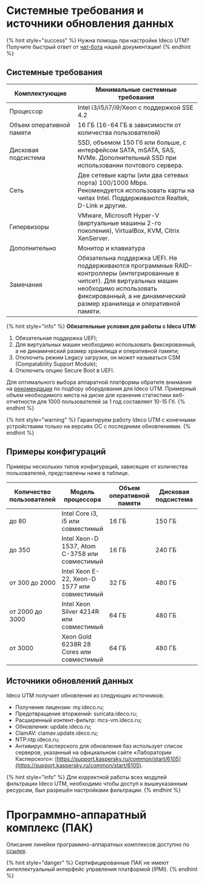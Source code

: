 # Системные требования и источники обновления данных

{% hint style="success" %}
Нужна помощь при настройке Ideco UTM? Получите быстрый ответ от [чат-бота](https://gpt-docs.ideco.ru/) нашей документации!
{% endhint %}

## Системные требования

<table><thead><tr><th width="164">Комплектующие</th><th>Минимальные системные требования</th></tr></thead><tbody><tr><td>Процессор</td><td>Intel i3/i5/i7/i9/Xeon с поддержкой SSE 4.2</td></tr><tr><td>Объем оперативной памяти</td><td>16 ГБ (16-64 ГБ в зависимости от количества пользователей)</td></tr><tr><td>Дисковая подсистема</td><td>SSD, объемом 150 Гб или больше, с интерфейсом SATA, mSATA, SAS, NVMe. Дополнительный SSD при использовании почтового сервера.</td></tr><tr><td>Сеть</td><td>Две сетевые карты (или два сетевых порта) 100/1000 Mbps. Рекомендуется использовать карты на чипах Intel. Поддерживаются Realtek, D-Link и другие.</td></tr><tr><td>Гипервизоры</td><td>VMware, Microsoft Hyper-V (виртуальные машины 2-го поколения), VirtualBox, KVM, Citrix XenServer.</td></tr><tr><td>Дополнительно</td><td>Монитор и клавиатура</td></tr><tr><td>Замечания</td><td>Обязательна поддержка UEFI. Не поддерживаются программные RAID-контроллеры (интегрированные в чипсет). Для виртуальных машин необходимо использовать фиксированный, а не динамический размер хранилища и оперативной памяти.</td></tr></tbody></table>

{% hint style="info" %}
**Обязательные условия для работы с Ideco UTM:**
1. Обязательная поддержка UEFI;
2. Для виртуальных машин необходимо использовать фиксированный, а не динамический размер хранилища и оперативной памяти; 
3. Отключить режим Legacy загрузки, он может называться CSM (Compatability Support Module); 
4. Отключить опцию Secure Boot в UEFI.

Для оптимального выбора аппаратной платформы обратите внимание на [рекомендации](../recipes/popular-recipes/choosing-hardware-platform.md) по подбору оборудования для Ideco UTM. Примерный объем необходимого места на диске для хранения статистики веб-отчетности для 1000 пользователей за 1 год составляет 10-15 Гб.
{% endhint %}

{% hint style="warning" %}
Гарантируем работу Ideco UTM с конечными устройствами только на версиях ОС с последними обновлениями.
{% endhint %}

## Примеры конфигураций

Примеры нескольких типов конфигураций, зависящие от количества пользователей, представлены ниже в таблице.

<table><thead><tr><th width="167">Количество пользователей</th><th width="192">Модель процессора</th><th width="134">Объем оперативной памяти</th><th width="139">Дисковая подсистема</th><th>Сетевые адаптеры</th></tr></thead><tbody><tr><td>до 80</td><td>Intel Core i3, i5 или совместимый</td><td>16 ГБ</td><td>150 ГБ</td><td>2 шт.</td></tr><tr><td>до 350</td><td>Intel Xeon-D 1537, Atom C-3758 или совместимый</td><td>16 ГБ</td><td>240 ГБ</td><td>2 шт.</td></tr><tr><td>от 300 до 2000</td><td>Intel Xeon E-22, Xeon-D 1577 или совместимый</td><td>32 ГБ</td><td>480 ГБ</td><td>2 шт.</td></tr><tr><td>от 2000 до 3000</td><td>Intel Xeon Silver 4214R или совместимый</td><td>64 ГБ</td><td>480 ГБ</td><td>2 шт.</td></tr><tr><td>от 3000</td><td>Xeon Gold 6238R 28 Cores или совместимый</td><td>64 ГБ</td><td>480 ГБ</td><td>2 шт.</td></tr></tbody></table>

## Источники обновлений данных

Ideco UTM получает обновления из следующих источников:

* Получение лицензии: my.ideco.ru;
* Предотвращение вторжений: suricata.ideco.ru;
* Расширенный контент-фильтр: mcs-vm.ideco.ru;
* Обновления: update.ideco.ru;
* ClamAV: clamav.update.ideco.ru;
* NTP:ntp.ideco.ru;
* Антивирус Касперского для обновления баз использует список серверов, указанный на официальном сайте «Лаборатории Касперского»: [https://support.kaspersky.ru/common/start/6105](https://support.kaspersky.ru/common/start/6105).

{% hint style="info" %}
Для корректной работы всех модулей фильтрации Ideco UTM, необходимо чтобы доступ к вышеуказанным ресурсам, был разрешён настройками фильтрации.
{% endhint %}

# Программно-аппаратный комплекс (ПАК)

Описание линейки программно-аппаратных комплексов доступно по [ссылке](https://ideco.ru/apparatnye-resheniya).
 
{% hint style="danger" %}
Сертифицированные ПАК не имеют интеллектуальный интерфейс управления платформой (IPMI).
{% endhint %}